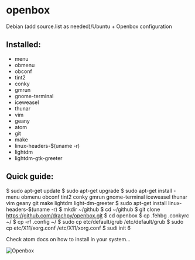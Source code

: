# openbox
Debian (add source.list as needed)/Ubuntu + Openbox configuration

Installed:
------------------
- menu
- obmenu
- obconf
- tint2
- conky
- gmrun
- gnome-terminal
- iceweasel
- thunar
- vim
- geany
- atom
- git
- make
- linux-headers-$(uname -r)
- lightdm
- lightdm-gtk-greeter


Quick guide:
------------------

$ sudo apt-get update
$ sudo apt-get upgrade
$ sudo apt-get install - menu obmenu obconf tint2 conky gmrun gnome-terminal iceweasel thunar vim geany git make lightdm light-dm-greeter
$ sudo apt-get install linux-headers-$(uname -r)
$ mkdir ~/github
$ cd ~/github
$ git clone https://github.com/drachpy/openbox.git
$ cd openbox
$ cp .fehbg .conkyrc ~/
$ cp -rf .config ~/
$ sudo cp etc/default/grub /etc/default/grub
$ sudo cp etc/X11/xorg.conf /etc/X11/xorg.conf
$ sudi init 6

Check atom docs on how to install in your system...

![Openbox](https://d13pix9kaak6wt.cloudfront.net/background/users/d/r/a/drachpy_1442820278_13.png "Openbox")

